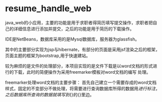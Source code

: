 # resume_handle_web


java_web的小应用，主要的功能是用于求职者得简历填写提交操作，求职者把自己的详细信息进行添加并提交，之后的功能是用于简历的下载操作。

IDE是NetBeans，数据库采用的是Mysql数据库，服务器为glassfish。

其中的主要部分实现为jsp与hibernate，有部分的页面是采用jsf渲染之后的框架，页面主题的框架为bootstrap,用于快速建站。

较为麻烦的是文件的处理部分，本项目实现的是文件下载是以word文档的形式进行的下载，此时的简便操作为采用freemarker模板对word文档的编写
处理。

freemarker处理word文档的主要步骤：
        首先自己建立一个需要存成的word文档样式，固定的不变部分不做处理，将需要进行查询数据库所得的数据用${}进行标注，之后数据库所查询
    的数据就填写到${}的{}里边。

